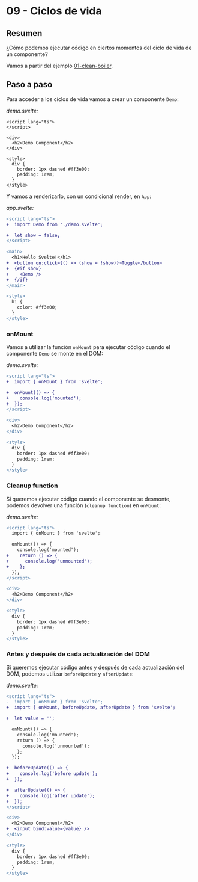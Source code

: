 # 09 - Ciclos de vida

## Resumen

¿Cómo podemos ejecutar código en ciertos momentos del ciclo de vida de un componente?

Vamos a partir del ejemplo [01-clean-boiler](../../01-clean-boiler/).

## Paso a paso

Para acceder a los ciclos de vida vamos a crear un componente `Demo`:

_demo.svelte:_

```svelte
<script lang="ts">
</script>

<div>
  <h2>Demo Component</h2>
</div>

<style>
  div {
    border: 1px dashed #ff3e00;
    padding: 1rem;
  }
</style>
```

Y vamos a renderizarlo, con un condicional render, en `App`:

_app.svelte:_

```diff
<script lang="ts">
+  import Demo from './demo.svelte';

+  let show = false;
</script>

<main>
  <h1>Hello Svelte!</h1>
+  <button on:click={() => (show = !show)}>Toggle</button>
+  {#if show}
+    <Demo />
+  {/if}
</main>

<style>
  h1 {
    color: #ff3e00;
  }
</style>
```

### onMount

Vamos a utilizar la función `onMount` para ejecutar código cuando el componente `Demo` se monte en el DOM:

_demo.svelte:_

```diff
<script lang="ts">
+  import { onMount } from 'svelte';

+  onMount(() => {
+    console.log('mounted');
+  });
</script>

<div>
  <h2>Demo Component</h2>
</div>

<style>
  div {
    border: 1px dashed #ff3e00;
    padding: 1rem;
  }
</style>
```

### Cleanup function

Si queremos ejecutar código cuando el componente se desmonte, podemos devolver una función (`cleanup function`) en `onMount`:

_demo.svelte:_

```diff
<script lang="ts">
  import { onMount } from 'svelte';

  onMount(() => {
    console.log('mounted');
+    return () => {
+      console.log('unmounted');
+    };
  });
</script>

<div>
  <h2>Demo Component</h2>
</div>

<style>
  div {
    border: 1px dashed #ff3e00;
    padding: 1rem;
  }
</style>
```

### Antes y después de cada actualización del DOM

Si queremos ejecutar código antes y después de cada actualización del DOM, podemos utilizar `beforeUpdate` y `afterUpdate`:

_demo.svelte:_

```diff
<script lang="ts">
-  import { onMount } from 'svelte';
+  import { onMount, beforeUpdate, afterUpdate } from 'svelte';

+  let value = '';

  onMount(() => {
    console.log('mounted');
    return () => {
      console.log('unmounted');
    };
  });

+  beforeUpdate(() => {
+    console.log('before update');
+  });

+  afterUpdate(() => {
+    console.log('after update');
+  });
</script>

<div>
  <h2>Demo Component</h2>
+  <input bind:value={value} />
</div>

<style>
  div {
    border: 1px dashed #ff3e00;
    padding: 1rem;
  }
</style>
```
